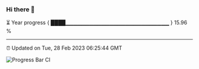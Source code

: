 ### Hi there 👋

⏳ Year progress { ████▁▁▁▁▁▁▁▁▁▁▁▁▁▁▁▁▁▁▁▁▁▁▁▁▁▁ } 15.96 %

---

⏰ Updated on Tue, 28 Feb 2023 06:25:44 GMT

![Progress Bar CI](https://github.com/ZhaoGui/ZhaoGui/workflows/Progress%20Bar%20CI/badge.svg)

